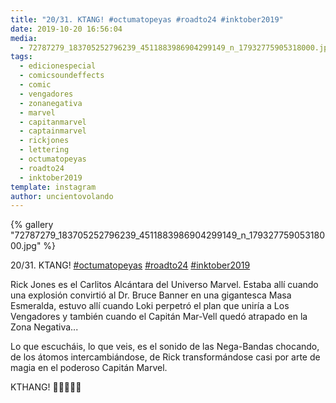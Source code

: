 ```yaml
---
title: "20/31. KTANG! #octumatopeyas #roadto24 #inktober2019"
date: 2019-10-20 16:56:04
media: 
  - 72787279_183705252796239_4511883986904299149_n_17932775905318000.jpg
tags: 
  - edicionespecial
  - comicsoundeffects
  - comic
  - vengadores
  - zonanegativa
  - marvel
  - capitanmarvel
  - captainmarvel
  - rickjones
  - lettering
  - octumatopeyas
  - roadto24
  - inktober2019
template: instagram
author: uncientovolando
---
```


{% gallery "72787279_183705252796239_4511883986904299149_n_17932775905318000.jpg" %}

20/31. KTANG! [#octumatopeyas](/etiquetas/octumatopeyas) [#roadto24](/etiquetas/roadto24) [#inktober2019](/etiquetas/inktober2019)

Rick Jones es el Carlitos Alcántara del Universo Marvel. Estaba allí cuando una explosión convirtió al Dr. Bruce Banner en una gigantesca Masa Esmeralda, estuvo allí cuando Loki perpetró el plan que uniría a Los Vengadores y también cuando el Capitán Mar-Vell quedó atrapado en la Zona Negativa...

Lo que escucháis, lo que veis, es el sonido de las Nega-Bandas chocando, de los átomos intercambiándose, de Rick transformándose casi por arte de magia en el poderoso Capitán Marvel.

KTHANG!
🤜🏼💥🤛🏼
